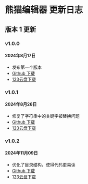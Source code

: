 # 熊猫编辑器 更新日志

## 版本 1 更新

### v1.0.0
#### 2024年8月17日
- 发布第一个版本
- [Github 下载](https://github.com/cxfjh/PandaEditor/releases/tag/v1.0.0)
- [123云盘下载](https://www.123pan.com/s/IzrNjv-cAd7A)

### v1.0.1
#### 2024年8月26日
- 修复了字符串中的关键字被替换问题
- [Github 下载](https://github.com/cxfjh/PandaEditor/releases/tag/v1.0.1)
- [123云盘下载](https://www.123pan.com/s/IzrNjv-cAd7A)

### v1.0.2
#### 2024年11月09日
- 优化了目录结构，使得代码更易读
- [Github 下载](https://github.com/cxfjh/PandaEditor/releases/tag/v1.0.2)
- [123云盘下载](https://www.123pan.com/s/IzrNjv-cAd7A)

